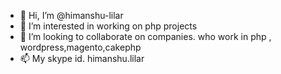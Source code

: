 - 👋 Hi, I’m @himanshu-lilar
- 👀 I’m interested in working on php projects
- 💞️ I’m looking to collaborate on companies. who work in php , wordpress,magento,cakephp
- 📫 My skype id. himanshu.lilar

<!---
himanshu-lilar/himanshu-lilar is a ✨ special ✨ repository because its `README.md` (this file) appears on your GitHub profile.
You can click the Preview link to take a look at your changes.
--->
